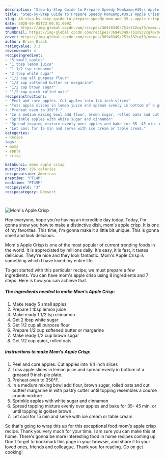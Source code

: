 ```yaml
---
description: "Step-by-Step Guide to Prepare Speedy Mom&amp;#39;s Apple Crisp"
title: "Step-by-Step Guide to Prepare Speedy Mom&amp;#39;s Apple Crisp"
slug: 46-step-by-step-guide-to-prepare-speedy-mom-and-39-s-apple-crisp
date: 2020-06-05T23:00:01.609Z
image: https://img-global.cpcdn.com/recipes/36948349/751x532cq70/moms-apple-crisp-recipe-main-photo.jpg
thumbnail: https://img-global.cpcdn.com/recipes/36948349/751x532cq70/moms-apple-crisp-recipe-main-photo.jpg
cover: https://img-global.cpcdn.com/recipes/36948349/751x532cq70/moms-apple-crisp-recipe-main-photo.jpg
author: Brian Black
ratingvalue: 3.3
reviewcount: 4
recipeingredient:
- "5 small apples"
- "1 tbsp lemon juice"
- "1 1/2 tsp cinnamon"
- "2 tbsp white sugar"
- "1/2 cup all purpose flour"
- "1/2 cup softened butter or margarine"
- "1/2 cup brown sugar"
- "1/2 cup quick rolled oats"
recipeinstructions:
- "Peel and core apples. Cut apples into 1/4 inch slices"
- "Toss apple slices in lemon juice and spread evenly in bottom of a greased 9 inch pie plate."
- "Preheat oven to 350°F."
- "In a medium mixing bowl add flour, brown sugar, rolled oats and cut butter/ margarine in with pastry cutter until topping resembles a course crumb mixture"
- "Sprinkle apples with white sugar and cinnamon"
- "Spread topping mixture evenly over apples and bake for 35- 45 min. or until topping is golden brown ."
- "Let cool for 15 min and serve with ice cream or table cream."
categories:
- Recipe
tags:
- moms
- apple
- crisp

katakunci: moms apple crisp 
nutrition: 196 calories
recipecuisine: American
preptime: "PT14M"
cooktime: "PT49M"
recipeyield: "3"
recipecategory: Dessert

---
```



![Mom&#39;s Apple Crisp](https://img-global.cpcdn.com/recipes/36948349/751x532cq70/moms-apple-crisp-recipe-main-photo.jpg)

Hey everyone, hope you're having an incredible day today. Today, I'm gonna show you how to make a distinctive dish, mom&#39;s apple crisp. It is one of my favorites. This time, I'm gonna make it a little bit unique. This is gonna smell and look delicious.

Mom&#39;s Apple Crisp is one of the most popular of current trending foods in the world. It is appreciated by millions daily. It's easy, it is fast, it tastes delicious. They're nice and they look fantastic. Mom&#39;s Apple Crisp is something which I have loved my entire life.




To get started with this particular recipe, we must prepare a few ingredients. You can have mom&#39;s apple crisp using 8 ingredients and 7 steps. Here is how you can achieve that.

##### The ingredients needed to make Mom&#39;s Apple Crisp:

1. Make ready 5 small apples
1. Prepare 1 tbsp lemon juice
1. Make ready 1 1/2 tsp cinnamon
1. Get 2 tbsp white sugar
1. Get 1/2 cup all purpose flour
1. Prepare 1/2 cup softened butter or margarine
1. Make ready 1/2 cup brown sugar
1. Get 1/2 cup quick, rolled oats




##### Instructions to make Mom&#39;s Apple Crisp:

1. Peel and core apples. Cut apples into 1/4 inch slices
1. Toss apple slices in lemon juice and spread evenly in bottom of a greased 9 inch pie plate.
1. Preheat oven to 350°F.
1. In a medium mixing bowl add flour, brown sugar, rolled oats and cut butter/ margarine in with pastry cutter until topping resembles a course crumb mixture
1. Sprinkle apples with white sugar and cinnamon
1. Spread topping mixture evenly over apples and bake for 35- 45 min. or until topping is golden brown .
1. Let cool for 15 min and serve with ice cream or table cream.




So that's going to wrap this up for this exceptional food mom&#39;s apple crisp recipe. Thank you very much for your time. I am sure you can make this at home. There's gonna be more interesting food in home recipes coming up. Don't forget to bookmark this page in your browser, and share it to your loved ones, friends and colleague. Thank you for reading. Go on get cooking!
